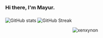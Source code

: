 ### Hi there, I'm Mayur.
###
![GitHub stats](https://github-readme-stats.vercel.app/api?username=xenxynon&hide=prs&show_icons=true&theme=buefy)
![GitHub Streak](http://github-readme-streak-stats.herokuapp.com?user=xenxynon&hide_border=true&date_format=n%2Fj%5B%2FY%5D)
<p align="center"> <img src="https://komarev.com/ghpvc/?username=xenxynon&style=flat-square" alt="xenxynon" /> </p>
